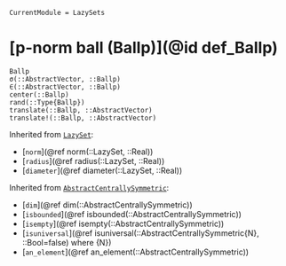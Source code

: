 ```@meta
CurrentModule = LazySets
```

# [p-norm ball (Ballp)](@id def_Ballp)

```@docs
Ballp
σ(::AbstractVector, ::Ballp)
∈(::AbstractVector, ::Ballp)
center(::Ballp)
rand(::Type{Ballp})
translate(::Ballp, ::AbstractVector)
translate!(::Ballp, ::AbstractVector)
```
Inherited from [`LazySet`](@ref):
* [`norm`](@ref norm(::LazySet, ::Real))
* [`radius`](@ref radius(::LazySet, ::Real))
* [`diameter`](@ref diameter(::LazySet, ::Real))

Inherited from [`AbstractCentrallySymmetric`](@ref):
* [`dim`](@ref dim(::AbstractCentrallySymmetric))
* [`isbounded`](@ref isbounded(::AbstractCentrallySymmetric))
* [`isempty`](@ref isempty(::AbstractCentrallySymmetric))
* [`isuniversal`](@ref isuniversal(::AbstractCentrallySymmetric{N}, ::Bool=false) where {N})
* [`an_element`](@ref an_element(::AbstractCentrallySymmetric))
